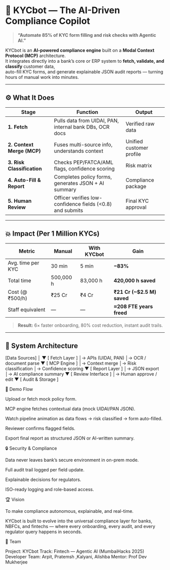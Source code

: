 # 🧠 KYCbot — The AI-Driven Compliance Copilot

> **“Automate 85% of KYC form filling and risk checks with Agentic AI.”**

KYCbot is an **AI-powered compliance engine** built on a **Modal Context Protocol (MCP)** architecture.  
It integrates directly into a bank’s core or ERP system to **fetch, validate, and classify** customer data,  
auto-fill KYC forms, and generate explainable JSON audit reports — turning hours of manual work into minutes.

---

## ⚙️ What It Does

| Stage | Function | Output |
|-------|-----------|--------|
| **1. Fetch** | Pulls data from UIDAI, PAN, internal bank DBs, OCR docs | Verified raw data |
| **2. Context Merge (MCP)** | Fuses multi-source info, understands context | Unified customer profile |
| **3. Risk Classification** | Checks PEP/FATCA/AML flags, confidence scoring | Risk matrix |
| **4. Auto-Fill & Report** | Completes policy forms, generates JSON + AI summary | Compliance package |
| **5. Human Review** | Officer verifies low-confidence fields (<0.8) and submits | Final KYC approval |

---

## 💥 Impact (Per 1 Million KYCs)

| Metric | Manual | With KYCbot | Gain |
|---------|---------|-------------|------|
| Avg. time per KYC | 30 min | 5 min | **−83%** |
| Total time | 500,000 h | 83,000 h | **420,000 h saved** |
| Cost (@ ₹500/h) | ₹25 Cr | ₹4 Cr | **₹21 Cr (~$2.5 M) saved** |
| Staff equivalent | — | — | **≈208 FTE years freed** |

> **Result:** 6× faster onboarding, 80% cost reduction, instant audit trails.

---

## 🧩 System Architecture
[Data Sources]
│
▼
[ Fetch Layer ]
│→ APIs (UIDAI, PAN)
│→ OCR / document parse
▼
[ MCP Engine ]
│→ Context merge
│→ Risk classification
│→ Confidence scoring
▼
[ Report Layer ]
│→ JSON export
│→ AI compliance summary
▼
[ Review Interface ]
│→ Human approve / edit
▼
[ Audit & Storage ]

🧠 Demo Flow

Upload or fetch mock policy form.

MCP engine fetches contextual data (mock UIDAI/PAN JSON).

Watch pipeline animation as data flows → risk classified → form auto-filled.

Reviewer confirms flagged fields.

Export final report as structured JSON or AI-written summary.

🔒 Security & Compliance

Data never leaves bank’s secure environment in on-prem mode.

Full audit trail logged per field update.

Explainable decisions for regulators.

ISO-ready logging and role-based access.

🏆 Vision

To make compliance autonomous, explainable, and real-time.

KYCbot is built to evolve into the universal compliance layer for banks, NBFCs, and fintechs —
where every onboarding, every audit, and every regulator query happens in seconds.

👥 Team

Project: KYCbot
Track: Fintech — Agentic AI (MumbaiHacks 2025)
Developer Team: Arpit, Pratemsh ,Kalyani, Alishba
Mentor: Prof Dev Mukherjee
